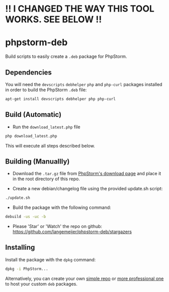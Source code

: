 !! I CHANGED THE WAY THIS TOOL WORKS. SEE BELOW !!
==================================================

phpstorm-deb
=============

Build scripts to easily create a `.deb` package for PhpStorm.


Dependencies
------------

You will need the `devscripts` `debhelper` `php` and `php-curl` packages installed in order to build the PhpStorm `.deb` file:

```sh
apt-get install devscripts debhelper php php-curl
```

Build (Automatic)
----------------
* Run the `download_latest.php` file
```sh
php download_latest.php
```

This will execute all steps described below.


Building (Manuallly)
--------------------

* Download the `.tar.gz` file from [PhpStorm's download page](https://www.jetbrains.com/phpstorm/download/index.html) and place it in the root directory of this repo.

* Create a new debian/changelog file using the provided update.sh script:
```sh
./update.sh
```

* Build the package with the following command:

```sh
debuild -us -uc -b
```

* Please 'Star' or 'Watch' the repo on github: https://github.com/langemeijer/phpstorm-deb/stargazers

Installing
----------

Install the package with the `dpkg` command:

```sh
dpkg -i PhpStorm...
```

Alternatively, you can create your own [simple repo](https://wiki.debian.org/DebianRepository/HowTo/TrivialRepository) or 
[more professional one](https://wiki.debian.org/SettingUpSignedAptRepositoryWithReprepro) to host your custom `deb` packages.
